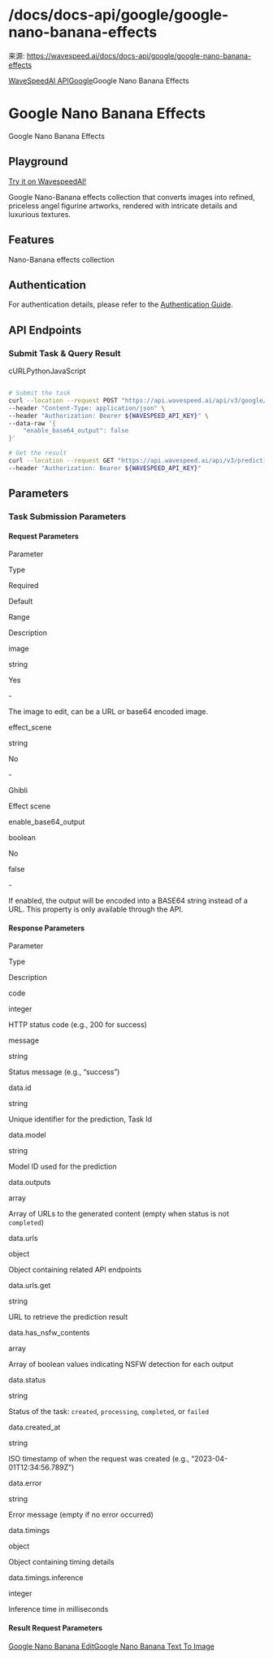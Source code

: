 # /docs/docs-api/google/google-nano-banana-effects

来源: https://wavespeed.ai/docs/docs-api/google/google-nano-banana-effects

[WaveSpeedAI API](/docs/docs-api/webhooks "WaveSpeedAI API")[Google](/docs/docs-api/google/google-gemini-2.5-flash-image-edit "Google")Google Nano Banana Effects

# Google Nano Banana Effects

Google Nano Banana Effects

## Playground[](#playground)

[Try it on WavespeedAI!](https://wavespeed.ai/models/google/nano-banana/effects)

Google Nano-Banana effects collection that converts images into refined, priceless angel figurine artworks, rendered with intricate details and luxurious textures.

## Features[](#features)

Nano-Banana effects collection

## Authentication[](#authentication)

For authentication details, please refer to the [Authentication Guide](/docs/docs-authentication).

## API Endpoints[](#api-endpoints)

### Submit Task & Query Result[](#submit-task--query-result)

cURLPythonJavaScript

```bash

# Submit the task
curl --location --request POST "https://api.wavespeed.ai/api/v3/google/nano-banana/effects" \
--header "Content-Type: application/json" \
--header "Authorization: Bearer ${WAVESPEED_API_KEY}" \
--data-raw '{
    "enable_base64_output": false
}'

# Get the result
curl --location --request GET "https://api.wavespeed.ai/api/v3/predictions/${requestId}/result" \
--header "Authorization: Bearer ${WAVESPEED_API_KEY}"
```

## Parameters[](#parameters)

### Task Submission Parameters[](#task-submission-parameters)

#### Request Parameters[](#request-parameters)

Parameter

Type

Required

Default

Range

Description

image

string

Yes

\-

The image to edit, can be a URL or base64 encoded image.

effect\_scene

string

No

\-

Ghibli

Effect scene

enable\_base64\_output

boolean

No

false

\-

If enabled, the output will be encoded into a BASE64 string instead of a URL. This property is only available through the API.

#### Response Parameters[](#response-parameters)

Parameter

Type

Description

code

integer

HTTP status code (e.g., 200 for success)

message

string

Status message (e.g., “success”)

data.id

string

Unique identifier for the prediction, Task Id

data.model

string

Model ID used for the prediction

data.outputs

array

Array of URLs to the generated content (empty when status is not `completed`)

data.urls

object

Object containing related API endpoints

data.urls.get

string

URL to retrieve the prediction result

data.has\_nsfw\_contents

array

Array of boolean values indicating NSFW detection for each output

data.status

string

Status of the task: `created`, `processing`, `completed`, or `failed`

data.created\_at

string

ISO timestamp of when the request was created (e.g., “2023-04-01T12:34:56.789Z”)

data.error

string

Error message (empty if no error occurred)

data.timings

object

Object containing timing details

data.timings.inference

integer

Inference time in milliseconds

#### Result Request Parameters[](#result-request-parameters)

[Google Nano Banana Edit](/docs/docs-api/google/google-nano-banana-edit "Google Nano Banana Edit")[Google Nano Banana Text To Image](/docs/docs-api/google/google-nano-banana-text-to-image "Google Nano Banana Text To Image")